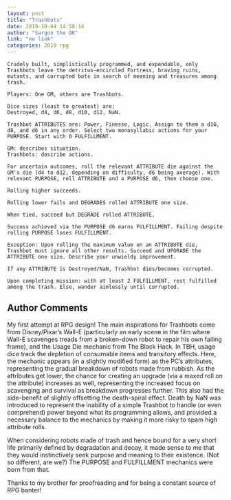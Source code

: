 ```yaml
---
layout: post
title: "Trashbots"
date: 2019-10-04 14:58:14
author: "Sargon the OK"
link: "no link"
categories: 2019 rpg
---
```


 
```
Crudely built, simplistically programmed, and expendable, only Trashbots leave the detritus-encircled Fortress, braving ruins, mutants, and corrupted bots in search of meaning and treasures among trash.
 
Players: One GM, others are Trashbots.

Dice sizes (least to greatest) are:
Destroyed, d4, d6, d8, d10, d12, NaN.
 
Trashbot ATTRIBUTES are: Power, Finesse, Logic. Assign to them a d10, d8, and d6 in any order. Select two monosyllabic actions for your PURPOSE. Start with 0 FULFILLMENT.

GM: describes situation.
Trashbots: describe actions. 

For uncertain outcomes, roll the relevant ATTRIBUTE die against the GM's die (d4 to d12, depending on difficulty, d6 being average). With relevant PURPOSE, roll ATTRIBUTE and a PURPOSE d6, then choose one.

Rolling higher succeeds.
 
Rolling lower fails and DEGRADES rolled ATTRIBUTE one size.
 
When tied, succeed but DEGRADE rolled ATTRIBUTE.
 
Success achieved via the PURPOSE d6 earns FULFILLMENT. Failing despite rolling PURPOSE loses FULFILLMENT.

Exception: Upon rolling the maximum value on an ATTRIBUTE die, Trashbot must ignore all other results. Succeed and UPGRADE the ATTRIBUTE one size. Describe your unwieldy improvement.  
 
If any ATTRIBUTE is Destroyed/NaN, Trashbot dies/becomes corrupted.
 
Upon completing mission: with at least 2 FULFILLMENT, rest fulfilled among the trash. Else, wander aimlessly until corrupted. 
```
## Author Comments
My first attempt at RPG design!  The main inspirations for Trashbots come from Disney/Pixar’s Wall-E (particularly an early scene in the film where Wall-E scavenges treads from a broken-down robot to repair his own failing frame), and the Usage Die mechanic from The Black Hack.  In TBH, usage dice track the depletion of consumable items and transitory effects.  Here, the mechanic appears (in a slightly modified form) as the PC’s attributes, representing the gradual breakdown of robots made from rubbish.  As the attributes get lower, the chance for creating an upgrade (via a maxed roll on the attribute) increases as well, representing the increased focus on scavenging and survival as breakdown progresses further.  This also had the side-benefit of slightly offsetting the death-spiral effect.  Death by NaN was introduced to represent the inability of a simple Trashbot to handle (or even comprehend) power beyond what its programming allows, and provided a necessary balance to the mechanics by making it more risky to spam high attribute rolls.  

When considering robots made of trash and hence bound for a very short life primarily defined by degradation and decay, it made sense to me that they would instinctively seek purpose and meaning to their existence.  (Not so different, are we?) The PURPOSE and FULFILLMENT mechanics were born from that.

Thanks to my brother for proofreading and for being a constant source of RPG banter!
